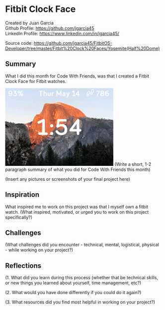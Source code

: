 # Fitbit Clock Face

Created by Juan Garcia <br>
Github Profile: https://github.com/jgarcia45 <br>
LinkedIn Profile: https://www.linkedin.com/in/jgarcia45/ <br>


Source code: https://github.com/jgarcia45/FitbitOS-Developer/tree/master/Fitbit%20Clock%20Faces/Yosemite(Half%20Dome)

## Summary

What I did this month for Code With Friends, was that I created a Fitbit Clock Face for Fitbit watches. 

![Yosemite](yosemite-screenshot(V1.1).png)
(Write a short, 1-2 paragraph summary of what you did for Code With Friends this month)

(Insert any pictures or screenshots of your final project here)

## Inspiration

What inspired me to work on this project was that I myself own a fitbit watch.
(What inspired, motivated, or urged you to work on this project specifically?)

## Challenges

(What challenges did you encounter - technical, mental, logistical, physical - while working on your project?)

## Reflections

(1. What did you learn during this process (whether that be technical skills, or new things you learned about yourself, time management, etc?)

(2. What would you have done differently if you could do it again?)

(3. What resources did you find most helpful in working on your project?)

